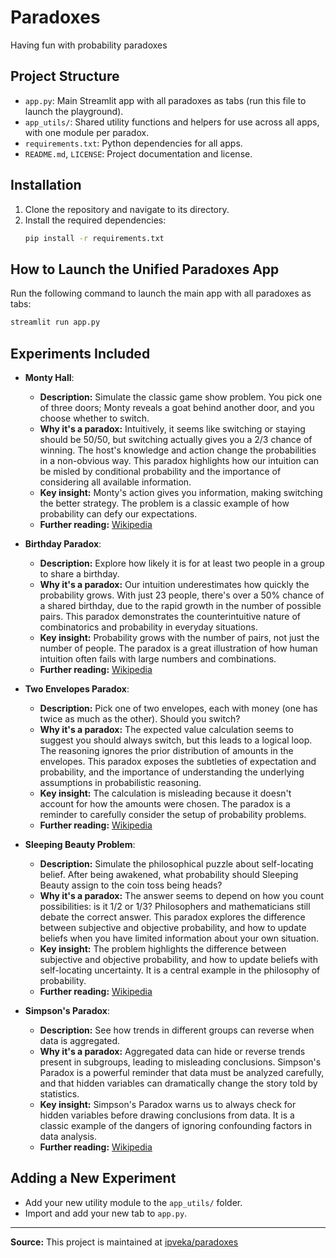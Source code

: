 # Paradoxes

Having fun with probability paradoxes

## Project Structure

- `app.py`: Main Streamlit app with all paradoxes as tabs (run this file to launch the playground).
- `app_utils/`: Shared utility functions and helpers for use across all apps, with one module per paradox.
- `requirements.txt`: Python dependencies for all apps.
- `README.md`, `LICENSE`: Project documentation and license.

## Installation

1. Clone the repository and navigate to its directory.
2. Install the required dependencies:
   ```bash
   pip install -r requirements.txt
   ```

## How to Launch the Unified Paradoxes App

Run the following command to launch the main app with all paradoxes as tabs:
```bash
streamlit run app.py
```

## Experiments Included

- **Monty Hall**: 
  - **Description:** Simulate the classic game show problem. You pick one of three doors; Monty reveals a goat behind another door, and you choose whether to switch. 
  - **Why it's a paradox:** Intuitively, it seems like switching or staying should be 50/50, but switching actually gives you a 2/3 chance of winning. The host's knowledge and action change the probabilities in a non-obvious way. This paradox highlights how our intuition can be misled by conditional probability and the importance of considering all available information.
  - **Key insight:** Monty's action gives you information, making switching the better strategy. The problem is a classic example of how probability can defy our expectations.
  - **Further reading:** [Wikipedia](https://en.wikipedia.org/wiki/Monty_Hall_problem)

- **Birthday Paradox**: 
  - **Description:** Explore how likely it is for at least two people in a group to share a birthday. 
  - **Why it's a paradox:** Our intuition underestimates how quickly the probability grows. With just 23 people, there's over a 50% chance of a shared birthday, due to the rapid growth in the number of possible pairs. This paradox demonstrates the counterintuitive nature of combinatorics and probability in everyday situations.
  - **Key insight:** Probability grows with the number of pairs, not just the number of people. The paradox is a great illustration of how human intuition often fails with large numbers and combinations.
  - **Further reading:** [Wikipedia](https://en.wikipedia.org/wiki/Birthday_problem)

- **Two Envelopes Paradox**: 
  - **Description:** Pick one of two envelopes, each with money (one has twice as much as the other). Should you switch? 
  - **Why it's a paradox:** The expected value calculation seems to suggest you should always switch, but this leads to a logical loop. The reasoning ignores the prior distribution of amounts in the envelopes. This paradox exposes the subtleties of expectation and probability, and the importance of understanding the underlying assumptions in probabilistic reasoning.
  - **Key insight:** The calculation is misleading because it doesn't account for how the amounts were chosen. The paradox is a reminder to carefully consider the setup of probability problems.
  - **Further reading:** [Wikipedia](https://en.wikipedia.org/wiki/Two_envelopes_problem)

- **Sleeping Beauty Problem**: 
  - **Description:** Simulate the philosophical puzzle about self-locating belief. After being awakened, what probability should Sleeping Beauty assign to the coin toss being heads? 
  - **Why it's a paradox:** The answer seems to depend on how you count possibilities: is it 1/2 or 1/3? Philosophers and mathematicians still debate the correct answer. This paradox explores the difference between subjective and objective probability, and how to update beliefs when you have limited information about your own situation.
  - **Key insight:** The problem highlights the difference between subjective and objective probability, and how to update beliefs with self-locating uncertainty. It is a central example in the philosophy of probability.
  - **Further reading:** [Wikipedia](https://en.wikipedia.org/wiki/Sleeping_Beauty_problem)

- **Simpson's Paradox**: 
  - **Description:** See how trends in different groups can reverse when data is aggregated. 
  - **Why it's a paradox:** Aggregated data can hide or reverse trends present in subgroups, leading to misleading conclusions. Simpson's Paradox is a powerful reminder that data must be analyzed carefully, and that hidden variables can dramatically change the story told by statistics.
  - **Key insight:** Simpson's Paradox warns us to always check for hidden variables before drawing conclusions from data. It is a classic example of the dangers of ignoring confounding factors in data analysis.
  - **Further reading:** [Wikipedia](https://en.wikipedia.org/wiki/Simpson%27s_paradox)

## Adding a New Experiment
- Add your new utility module to the `app_utils/` folder.
- Import and add your new tab to `app.py`.

---

**Source:** This project is maintained at [ipveka/paradoxes](https://github.com/ipveka/paradoxes)
